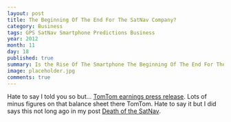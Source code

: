 ```yaml
---
layout: post
title: The Beginning Of The End For The SatNav Company?
category: Business
tags: GPS SatNav Smartphone Predictions Business
year: 2012
month: 11
day: 18
published: true
summary: Is the Rise Of The Smartphone The Beginning Of The End For The SatNav Company?
image: placeholder.jpg
comments: true
---
```


Hate to say I told you so but... [TomTom earnings press release](http://corporate.tomtom.com/releasedetail.cfm?ReleaseID=617172). Lots of minus figures on that balance sheet there TomTom. Hate to say it but I did says this not long ago in my post [Death of the SatNav](/2012/09/27/death-of-the-sat-nav/).